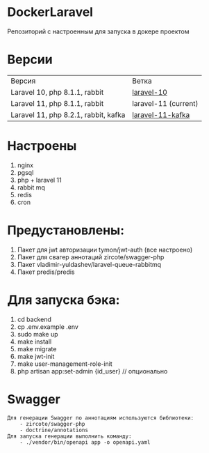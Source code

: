 # DockerLaravel
Репозиторий с настроенным для запуска в докере проектом

# Версии

<table>
    <tr>
        <td>Версия</td>
        <td>Ветка</td>
    </tr>
    <tr>
        <td>Laravel 10, php 8.1.1, rabbit</td>
        <td><a href="https://github.com/NikitinUser/DockerLaravel/tree/laravel-10">laravel-10</a></td>
    </tr>
    <tr>
        <td>Laravel 11, php 8.1.1, rabbit</td>
        <td>laravel-11 (current)</td>
    </tr>
    <tr>
        <td>Laravel 11, php 8.2.1, rabbit, kafka</td>
        <td><a href="https://github.com/NikitinUser/DockerLaravel/tree/laravel-11-kafka">laravel-11-kafka</a></td>
    </tr>
</table>

# Настроены
1. nginx
2. pgsql
3. php + laravel 11
4. rabbit mq
5. redis
6. cron

# Предустановлены:
1. Пакет для jwt авторизации tymon/jwt-auth (все настроено)
2. Пакет для свагер аннотаций zircote/swagger-php
3. Пакет vladimir-yuldashev/laravel-queue-rabbitmq
4. Пакет predis/predis

# Для запуска бэка:
1. cd backend
2. cp .env.example .env
3. sudo make up
4. make install
5. make migrate
6. make jwt-init
7. make user-management-role-init
8. php artisan app:set-admin {id_user} // опционально

# Swagger
    Для генерации Swagger по аннотациям используются библиотеки:
        - zircote/swagger-php
        - doctrine/annotations
    Для запуска генерации выполнить команду:
        - ./vendor/bin/openapi app -o openapi.yaml
